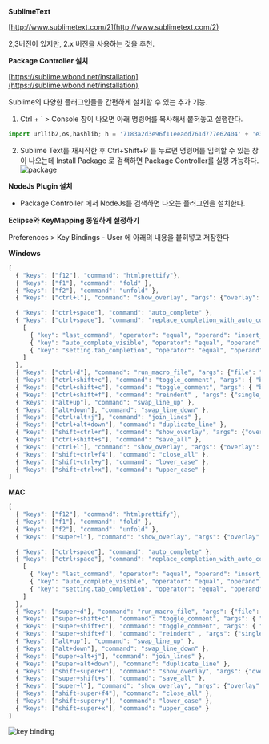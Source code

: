 **SublimeText**

[http://www.sublimetext.com/2](http://www.sublimetext.com/2) 

2,3버전이 있지만, 2.x 버전을 사용하는 것을 추천.

**Package Controller 설치**

[https://sublime.wbond.net/installation](https://sublime.wbond.net/installation)

Sublime의 다양한 플러그인들을 간편하게 설치할 수 있는 추가 기능.

1.  Ctrl + ` &gt; Console 창이 나오면 아래 명령어를 복사해서 붙혀놓고 실행한다.

```javascript
import urllib2,os,hashlib; h = '7183a2d3e96f11eeadd761d777e62404' + 'e330c659d4bb41d3bdf022e94cab3cd0'; pf = 'Package Control.sublime-package'; ipp = sublime.installed_packages_path(); os.makedirs( ipp ) if not os.path.exists(ipp) else None; urllib2.install_opener( urllib2.build_opener( urllib2.ProxyHandler()) ); by = urllib2.urlopen( 'http://sublime.wbond.net/' + pf.replace(' ', '%20')).read(); dh = hashlib.sha256(by).hexdigest(); open( os.path.join( ipp, pf), 'wb' ).write(by) if dh == h else None; print('Error validating download (got %s instead of %s), please try manual install' % (dh, h) if dh != h else 'Please restart Sublime Text to finish installation')
```

2.  Sublime Text를 재시작한 후 Ctrl+Shift+P 를 누르면 명령어를 입력할 수 있는 창이 나오는데 Install Package 로 검색하면 Package Controller를 실행 가능하다.
![package](image/package.jpg)

**NodeJs Plugin 설치**

*   Package Controller 에서 NodeJs를 검색하면 나오는 플러그인을 설치한다.

**Eclipse와 KeyMapping 동일하게 설정하기**

Preferences &gt; Key Bindings - User 에 아래의 내용을 붙혀넣고 저장한다

**Windows**
```javascript
[
  { "keys": ["f12"], "command": "htmlprettify"},
  { "keys": ["f1"], "command": "fold" },
  { "keys": ["f2"], "command": "unfold" },
  { "keys": ["ctrl+l"], "command": "show_overlay", "args": {"overlay": "goto", "text": "@"} },
   
  { "keys": ["ctrl+space"], "command": "auto_complete" },
  { "keys": ["ctrl+space"], "command": "replace_completion_with_auto_complete", "context":
    [
      { "key": "last_command", "operator": "equal", "operand": "insert_best_completion" },
      { "key": "auto_complete_visible", "operator": "equal", "operand": false },
      { "key": "setting.tab_completion", "operator": "equal", "operand": true }
    ]
  },
  { "keys": ["ctrl+d"], "command": "run_macro_file", "args": {"file": "Packages/Default/Delete Line.sublime-macro"} },
  { "keys": ["ctrl+shift+c"], "command": "toggle_comment", "args": { "block": false } },
  { "keys": ["ctrl+shift+c"], "command": "toggle_comment", "args": { "block": true } },
  { "keys": ["ctrl+shift+f"], "command": "reindent" , "args": {"single_line": false}},
  { "keys": ["alt+up"], "command": "swap_line_up" },
  { "keys": ["alt+down"], "command": "swap_line_down" },
  { "keys": ["ctrl+alt+j"], "command": "join_lines" },
  { "keys": ["ctrl+alt+down"], "command": "duplicate_line" },
  { "keys": ["shift+ctrl+r"], "command": "show_overlay", "args": {"overlay": "goto", "show_files": true} },
  { "keys": ["ctrl+shift+s"], "command": "save_all" },
  { "keys": ["ctrl+l"], "command": "show_overlay", "args": {"overlay": "goto", "text": ":"} },
  { "keys": ["shift+ctrl+f4"], "command": "close_all" },
  { "keys": ["shift+ctrl+y"], "command": "lower_case" },
  { "keys": ["shift+ctrl+x"], "command": "upper_case" }
]
```

**MAC**
```javascript
[
  { "keys": ["f12"], "command": "htmlprettify"},
  { "keys": ["f1"], "command": "fold" },
  { "keys": ["f2"], "command": "unfold" },
  { "keys": ["super+l"], "command": "show_overlay", "args": {"overlay": "goto", "text": "@"} },
    
  { "keys": ["ctrl+space"], "command": "auto_complete" },
  { "keys": ["ctrl+space"], "command": "replace_completion_with_auto_complete", "context":
    [
      { "key": "last_command", "operator": "equal", "operand": "insert_best_completion" },
      { "key": "auto_complete_visible", "operator": "equal", "operand": false },
      { "key": "setting.tab_completion", "operator": "equal", "operand": true }
    ]
  },
  { "keys": ["super+d"], "command": "run_macro_file", "args": {"file": "Packages/Default/Delete Line.sublime-macro"} },
  { "keys": ["super+shift+c"], "command": "toggle_comment", "args": { "block": false } },
  { "keys": ["super+shift+c"], "command": "toggle_comment", "args": { "block": true } },
  { "keys": ["super+shift+f"], "command": "reindent" , "args": {"single_line": false}},
  { "keys": ["alt+up"], "command": "swap_line_up" },
  { "keys": ["alt+down"], "command": "swap_line_down" },
  { "keys": ["super+alt+j"], "command": "join_lines" },
  { "keys": ["super+alt+down"], "command": "duplicate_line" },
  { "keys": ["shift+super+r"], "command": "show_overlay", "args": {"overlay": "goto", "show_files": true} },
  { "keys": ["super+shift+s"], "command": "save_all" },
  { "keys": ["super+l"], "command": "show_overlay", "args": {"overlay": "goto", "text": ":"} },
  { "keys": ["shift+super+f4"], "command": "close_all" },
  { "keys": ["shift+super+y"], "command": "lower_case" },
  { "keys": ["shift+super+x"], "command": "upper_case" }
]
```
![key binding](image/key.png)
